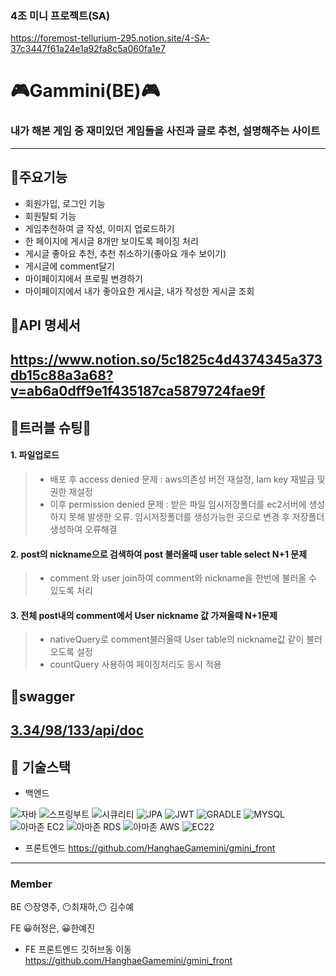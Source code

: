 ### 4조 미니 프로젝트(SA)

https://foremost-tellurium-295.notion.site/4-SA-37c3447f61a24e1a92fa8c5a060fa1e7

# 🎮Gammini(BE)🎮
### 내가 해본 게임 중 재미있던 게임들을 사진과 글로 추천, 설명해주는 사이트


---

 ## 🧩주요기능
 -  회원가입, 로그인 기능
 -  회원탈퇴 기능
 -  게임추천하여 글 작성, 이미지 업로드하기
 -  한 페이지에 게시글 8개만 보이도록 페이징 처리
 -  게시글 좋아요 추천, 추천 취소하기(좋아요 개수 보이기)
 -  게시글에 comment달기
 -  마이페이지에서 프로필 변경하기
 -  마이페이지에서 내가 좋아요한 게시글, 내가 작성한 게시글 조회
 ## 🧩API 명세서
 https://www.notion.so/5c1825c4d4374345a373db15c88a3a68?v=ab6a0dff9e1f435187ca5879724fae9f
 ---
 ##  💉트러블 슈팅💉
#### 1. 파일업로드
>- 배포 후 access denied 문제 : aws의존성 버전 재설정, Iam key 재발급 및 권한 재설정
>- 이후 permission denied 문제 : 받은 파일 임시저장폴더를 ec2서버에 생성하지 못해 발생한 오류. 임시저장폴더를 생성가능한 곳으로 변경 후 저장폴더 생성하여 오류해결


#### 2. post의 nickname으로 검색하여 post 불러올때 user table select N+1 문제
>- comment 와 user join하여 comment와 nickname을 한번에 불러올 수 있도록 처리


#### 3. 전체 post내의 comment에서 User nickname 값 가져올때 N+1문제
>- nativeQuery로 comment불러올때 User table의 nickname값 같이 불러오도록 설정
>- countQuery 사용하여 페이징처리도 동시 적용
 
 ## 🧩swagger
[3.34/98/133/api/doc](http://3.34.98.133/swagger-ui/index.html#/)
 ---
## 🧩 기술스택
- 백엔드

![자바](https://user-images.githubusercontent.com/108880977/209101862-e833ffc2-7cab-4114-8b74-5766d25b226b.svg)
![스프링부트](https://user-images.githubusercontent.com/108880977/209099782-f0f6fbb6-8c55-4a0e-a7a2-53fd5a000493.svg)
![시큐리티](https://user-images.githubusercontent.com/108880977/209101809-e972b9cf-36e1-4db3-a9ed-6474bc88770e.svg)
![JPA](https://user-images.githubusercontent.com/108880977/209104203-cccd4e80-5279-4e89-9453-c9d2333570b5.svg)
![JWT](https://user-images.githubusercontent.com/108880977/209102757-eb3f840f-ca24-4c89-a2b5-c60fff46bf49.svg)
![GRADLE](https://user-images.githubusercontent.com/108880977/209101888-8ea11829-e1b1-4de2-b7b4-8716e99dcf05.svg)
![MYSQL](https://user-images.githubusercontent.com/108880977/209101897-c8a4fa60-6fb0-4501-b30f-06269e75ce11.svg)
![아마존 EC2](https://user-images.githubusercontent.com/108880977/209103415-bf1aed4c-5cc3-442b-8a2a-9fe6271e8920.svg)
![아마존 RDS](https://user-images.githubusercontent.com/108880977/209103424-828b0d5b-9419-4ebb-8a85-24bbc3072213.svg)
![아마존 AWS](https://user-images.githubusercontent.com/108880977/209103421-1cf57ef4-8620-4932-8704-60d0ec14ed1f.svg)
![EC22](https://user-images.githubusercontent.com/108880977/209104209-b04b40b7-a847-4263-aeb8-de19bc7fa8d9.svg)
 - 프론트엔드 https://github.com/HanghaeGamemini/gmini_front
 ---
 ### Member 
 BE 😶장영주, 😶최재하,😶 김수예
 
 
 FE 😀허정은, 😀한예진
 
 
 - FE 프론트엔드 깃허브동 이동
 https://github.com/HanghaeGamemini/gmini_front
 
